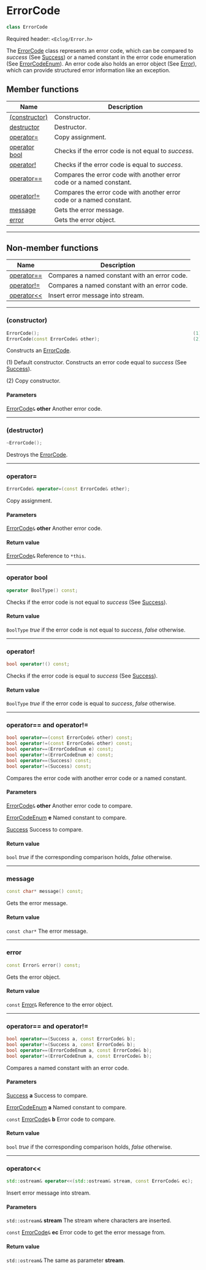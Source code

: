 # ErrorCode

```c++
class ErrorCode
```

Required header: `<Eclog/Error.h>`

The [ErrorCode](ErrorCode.md) class represents an error code, which can be compared to *success* (See [Success](Success.md)) or a named constant in the error code enumeration (See [ErrorCodeEnum](ErrorCodeEnum.md)). An error code also holds an error object (See [Error](Error.md)), which can provide structured error information like an exception.

## Member functions

| Name | Description |
| ---- | ---- |
| [(constructor)](#constructor) | Constructor. |
| [destructor](#destructor) | Destructor. |
| [operator=](#operator) | Copy assignment. |
| [operator bool](#operator-bool) | Checks if the error code is not equal to *success*. |
| [operator!](#operator-1) | Checks if the error code is equal to *success*. |
| [operator==](#operator-and-operator) | Compares the error code with another error code or a named constant. |
| [operator!=](#operator-and-operator) | Compares the error code with another error code or a named constant. |
| [message](#message) | Gets the error message. |
| [error](#error) | Gets the error object. |

* * *

## Non-member functions

| Name | Description |
| ---- | ---- |
| [operator==](#operator-and-operator-1) | Compares a named constant with an error code. |
| [operator!=](#operator-and-operator-1) | Compares a named constant with an error code. |
| [operator<<](#operator-2) | Insert error message into stream. |

* * *

### (constructor)

```c++
ErrorCode();                                                        (1)
ErrorCode(const ErrorCode& other);                                  (2)
```

Constructs an [ErrorCode](ErrorCode.md).

(1) Default constructor. Constructs an error code equal to *success* (See [Success](Success.md)).

(2) Copy constructor.

#### Parameters

[ErrorCode](ErrorCode.md)`&` **other** Another error code.

* * *

### (destructor)

```c++
~ErrorCode();
```

Destroys the [ErrorCode](ErrorCode.md).

* * *

### operator=

```c++
ErrorCode& operator=(const ErrorCode& other);
```

Copy assignment.

#### Parameters

[ErrorCode](ErrorCode.md)`&` **other** Another error code.

#### Return value

[ErrorCode](ErrorCode.md)`&` Reference to `*this`.

* * *

### operator bool

```c++
operator BoolType() const;
```

Checks if the error code is not equal to *success* (See [Success](Success.md)).

#### Return value

`BoolType` *true* if the error code is not equal to *success*, *false* otherwise.

* * *

### operator!

```c++
bool operator!() const;
```

Checks if the error code is equal to *success* (See [Success](Success.md)).

#### Return value

`BoolType` *true* if the error code is equal to *success*, *false* otherwise.

* * *

### operator== and operator!=

```c++
bool operator==(const ErrorCode& other) const;
bool operator!=(const ErrorCode& other) const;
bool operator==(ErrorCodeEnum e) const;
bool operator!=(ErrorCodeEnum e) const;
bool operator==(Success) const;
bool operator!=(Success) const;
```

Compares the error code with another error code or a named constant.

#### Parameters

[ErrorCode](ErrorCode.md)`&` **other** Another error code to compare.

[ErrorCodeEnum](ErrorCodeEnum.md) **e** Named constant to compare.

[Success](Success.md) Success to compare.

#### Return value

`bool` *true* if the corresponding comparison holds, *false* otherwise.


* * *

### message

```c++
const char* message() const;
```

Gets the error message.

#### Return value

`const char*` The error message.

* * *

### error

```c++
const Error& error() const;
```

Gets the error object.

#### Return value

`const` [Error](Error.md)`&` Reference to the error object.

* * *

### operator== and operator!=

```c++
bool operator==(Success a, const ErrorCode& b);
bool operator!=(Success a, const ErrorCode& b);
bool operator==(ErrorCodeEnum a, const ErrorCode& b);
bool operator!=(ErrorCodeEnum a, const ErrorCode& b);
```

Compares a named constant with an error code.

#### Parameters

[Success](Success.md) **a** Success to compare.

[ErrorCodeEnum](ErrorCodeEnum.md) **a** Named constant to compare.

`const` [ErrorCode](ErrorCode.md)`&` **b** Error code to compare.

#### Return value

`bool` *true* if the corresponding comparison holds, *false* otherwise.

* * *

### operator<<

```c++
std::ostream& operator<<(std::ostream& stream, const ErrorCode& ec);
```

Insert error message into stream.

#### Parameters

`std::ostream&` **stream** The stream where characters are inserted.

`const` [ErrorCode](ErrorCode.md)`&` **ec** Error code to get the error message from.

#### Return value

`std::ostream&` The same as parameter **stream**.

